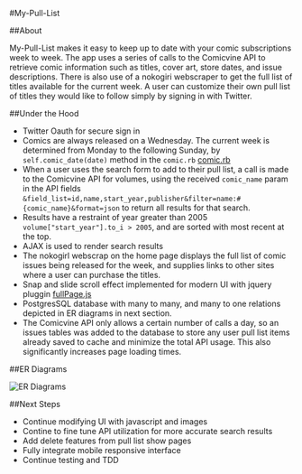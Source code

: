 #My-Pull-List

##About

My-Pull-List makes it easy to keep up to date with your comic subscriptions week to week. The app uses a series of calls to the Comicvine API to retrieve comic information such as titles, cover art, store dates, and issue descriptions. There is also use of a nokogiri webscraper to get the full list of titles available for the current week. A user can customize their own pull list of titles they would like to follow simply by signing in with Twitter.  

##Under the Hood

* Twitter Oauth for secure sign in
* Comics are always released on a Wednesday. The current week is determined from Monday to the following Sunday, by `self.comic_date(date)` method in the `comic.rb` [comic.rb](/app/models/comic.rb)
* When a user uses the search form to add to their pull list, a call is made to the Comicvine API for volumes, using the received `comic_name` param in the API fields `&field_list=id,name,start_year,publisher&filter=name:#{comic_name}&format=json` to return all results for that search. 
* Results have a restraint of year greater than 2005 `volume["start_year"].to_i > 2005`, and are sorted with most recent at the top.
* AJAX is used to render search results
* The nokogirl webscrap on the home page displays the full list of comic issues being released for the week, and supplies links to other sites where a user can purchase the titles.
* Snap and slide scroll effect implemented for modern UI with jquery pluggin [fullPage.js](https://github.com/alvarotrigo/fullPage.js/)
* PostgresSQL database with many to many, and many to one relations depicted in ER diagrams in next section.
* The Comicvine API only allows a certain number of calls a day, so an issues tables was added to the database to store any user pull list items already saved to cache and minimize the total API usage. This also significantly increases page loading times. 


##ER Diagrams

![ER Diagrams](https://www.dropbox.com/s/8ulj7d68tzlonyy/Screen%20Shot%202015-07-27%20at%2012.00.08%20PM.png?dl=0)

##Next Steps
* Continue modifying UI with javascript and images
* Contine to fine tune API utilization for more accurate search results
* Add delete features from pull list show pages
* Fully integrate mobile responsive interface
* Continue testing and TDD

